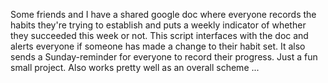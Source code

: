 Some friends and I have a shared google doc where everyone records the habits they're trying to establish and puts a weekly indicator of whether they succeeded this week or not. This script interfaces with the doc and alerts everyone if someone has made a change to their habit set. It also sends a Sunday-reminder for everyone to record their progress. Just a fun small project. Also works pretty well as an overall scheme ...